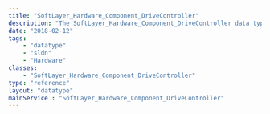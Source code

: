 ```yaml
---
title: "SoftLayer_Hardware_Component_DriveController"
description: "The SoftLayer_Hardware_Component_DriveController data type abstracts information related to a drive controller. "
date: "2018-02-12"
tags:
    - "datatype"
    - "sldn"
    - "Hardware"
classes:
    - "SoftLayer_Hardware_Component_DriveController"
type: "reference"
layout: "datatype"
mainService : "SoftLayer_Hardware_Component_DriveController"
---
```

